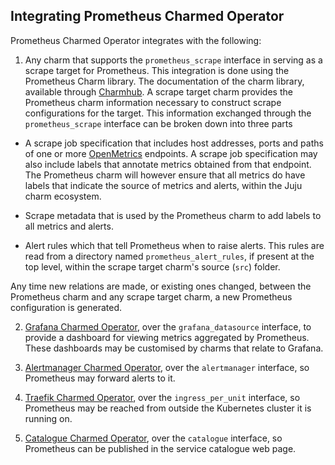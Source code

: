 ## Integrating Prometheus Charmed Operator

Prometheus Charmed Operator integrates with the following:

1. Any charm that supports the `prometheus_scrape` interface in
serving as a scrape target for Prometheus. This integration is done
using the Prometheus Charm library. The documentation of the charm
library, available through
[Charmhub](https://charmhub.io/prometheus-k8s/libraries). A scrape
target charm provides the Prometheus charm information necessary to
construct scrape configurations for the target. This information
exchanged through the `prometheus_scrape` interface can be broken down
into three parts

- A scrape job specification that includes host addresses, ports and
  paths of one or more [OpenMetrics](https://openmetrics.io/)
  endpoints.  A scrape job specification may also include labels that
  annotate metrics obtained from that endpoint. The Prometheus charm
  will however ensure that all metrics do have labels that indicate
  the source of metrics and alerts, within the Juju charm ecosystem.

- Scrape metadata that is used by the Prometheus charm to add labels
  to all metrics and alerts.

- Alert rules which that tell Prometheus when to raise alerts. This
  rules are read from a directory named `prometheus_alert_rules`, if
  present at the top level, within the scrape target charm's source
  (`src`) folder.

Any time new relations are made, or existing ones changed, between the
Prometheus charm and any scrape target charm, a new Prometheus
configuration is generated.

2. [Grafana Charmed Operator](https://charmhub.io/grafana-k8s), over the `grafana_datasource` interface, to provide a dashboard for viewing metrics aggregated by Prometheus. These dashboards may be customised by charms that relate to Grafana.

3. [Alertmanager Charmed Operator](https://charmhub.io/alertmanager-k8s), over the `alertmanager` interface, so Prometheus may forward alerts to it.

4. [Traefik Charmed Operator](https://charmhub.io/traefik-k8s), over the `ingress_per_unit` interface, so Prometheus may be reached from outside the Kubernetes cluster it is running on.

5. [Catalogue Charmed Operator](https://charmhub.io/catalogue-k8s), over the `catalogue` interface, so Prometheus can be published in the service catalogue web page.
